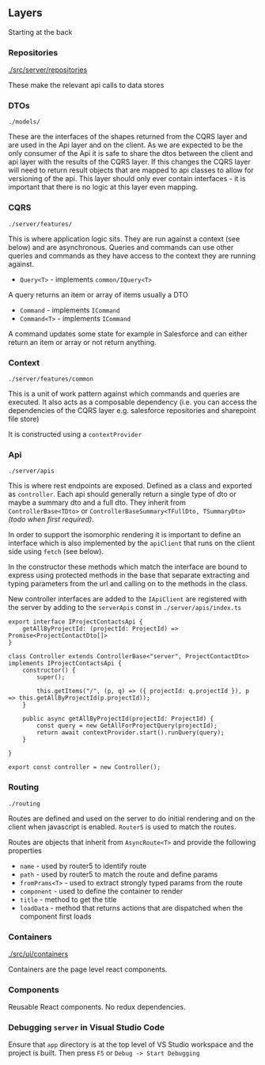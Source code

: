 ## Layers

Starting at the back

### Repositories

[./src/server/repositories](./src/server/repositories)

These make the relevant api calls to data stores

### DTOs

`./models/`

These are the interfaces of the shapes returned from the CQRS layer and are used in the Api layer and on the client. As we are expected to be the only consumer of the Api it is safe to share the dtos between the client and api layer with the results of the CQRS layer. If this changes the CQRS layer will need to return result objects that are mapped to api classes to allow for versioning of the api. This layer should only ever contain interfaces - it is important that there is no logic at this layer even mapping.

### CQRS

`./server/features/`

This is where application logic sits. They are run against a context (see below) and are asynchronous. Queries and commands can use other queries and commands as they have access to the context they are running against.

- `Query<T>` - implements `common/IQuery<T>`

A query returns an item or array of items usually a DTO

- `Command` - implements `ICommand`
- `Command<T>` - implements `ICommand`

A command updates some state for example in Salesforce and can either return an item or array or not return anything.

### Context

`./server/features/common`

This is a unit of work pattern against which commands and queries are executed. It also acts as a composable dependency (i.e. you can access the dependencies of the CQRS layer e.g. salesforce repositories and sharepoint file store)

It is constructed using a `contextProvider`

### Api

`./server/apis`

This is where rest endpoints are exposed. Defined as a class and exported as `controller`. Each api should generally return a single type of dto or maybe a summary dto and a full dto. They inherit from `ControllerBase<TDto>` or `ControllerBaseSummary<TFullDto, TSummaryDto>` _(todo when first required)_.

In order to support the isomorphic rendering it is important to define an interface which is also implemented by the `apiClient` that runs on the client side using `fetch` (see below).

In the constructor these methods which match the interface are bound to express using protected methods in the base that separate extracting and typing parameters from the url and calling on to the methods in the class.

New controller interfaces are added to the `IApiClient` are registered with the server by adding to the `serverApis` const in `./server/apis/index.ts`

    export interface IProjectContactsApi {
        getAllByProjectId: (projectId: ProjectId) => Promise<ProjectContactDto[]>
    }

    class Controller extends ControllerBase<"server", ProjectContactDto> implements IProjectContactsApi {
        constructor() {
            super();

            this.getItems("/", (p, q) => ({ projectId: q.projectId }), p => this.getAllByProjectId(p.projectId));
        }

        public async getAllByProjectId(projectId: ProjectId) {
            const query = new GetAllForProjectQuery(projectId);
            return await contextProvider.start().runQuery(query);
        }

    }

    export const controller = new Controller();

### Routing

`./routing`

Routes are defined and used on the server to do initial rendering and on the client when javascript is enabled. `Router5` is used to match the routes.

Routes are objects that inherit from `AsyncRoute<T>` and provide the following properties

- `name` - used by router5 to identify route
- `path` - used by router5 to match the route and define params
- `fromPrams<T>` - used to extract strongly typed params from the route
- `component` - used to define the container to render
- `title` - method to get the title
- `loadData` - method that returns actions that are dispatched when the component first loads

### Containers

[./src/ui/containers](./src/ui/containers)

Containers are the page level react components.

### Components

Reusable React components. No redux dependencies.

### Debugging `server` in Visual Studio Code

Ensure that `app` directory is at the top level of VS Studio workspace and the project is built. Then press `F5` or `Debug -> Start Debugging`
